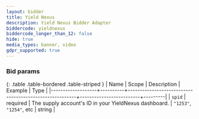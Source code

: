 ```yaml
---
layout: bidder
title: Yield Nexus
description: Yield Nexus Bidder Adapter
biddercode: yieldnexus
biddercode_longer_than_12: false
hide: true
media_types: banner, video
gdpr_supported: true
---
```


### Bid params

{: .table .table-bordered .table-striped }
| Name              | Scope    | Description                                            | Example                 | Type    |
|-------------------+----------+--------------------------------------------------------+-------------------------+---------|
| `spid` | required | The supply account's ID in your YieldNexus dashboard.             | `"1253"`, `"1254"`, etc |  string |
